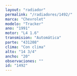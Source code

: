 ```yaml
---
layout: "radiador"
permalink: "/radiadores/1492/"
marca: "Chevrolet"
modelo: "Tracker"
ano: "1991"
motor: "L4 1.6"
transmision: "Automática"
parte: "431208"
clima: "Con clima"
alto: "14 3/4"
ancho: "20"
observaciones: ""
id: "1492"
---
```


